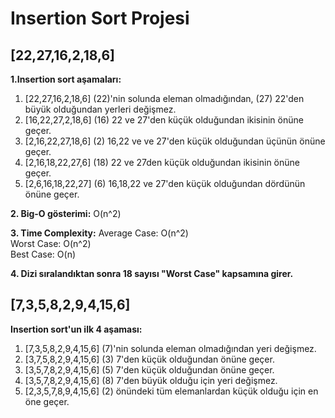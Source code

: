 # Insertion Sort Projesi

## [22,27,16,2,18,6]

**1.Insertion sort aşamaları:**

1. [22,27,16,2,18,6] (22)'nin solunda eleman olmadığından, (27) 22'den büyük olduğundan yerleri değişmez.
2. [16,22,27,2,18,6] (16) 22 ve 27'den küçük olduğundan ikisinin önüne geçer.
3. [2,16,22,27,18,6] (2) 16,22 ve ve 27'den küçük olduğundan üçünün önüne geçer.
4. [2,16,18,22,27,6] (18) 22 ve 27den küçük olduğundan ikisinin önüne geçer.
5. [2,6,16,18,22,27] (6) 16,18,22 ve 27'den küçük olduğundan dördünün önüne geçer.

**2. Big-O gösterimi:** O(n^2)

**3. Time Complexity:**
Average Case: O(n^2)\
Worst Case: O(n^2)\
Best Case: O(n)

**4. Dizi sıralandıktan sonra 18 sayısı "Worst Case" kapsamına girer.**


## [7,3,5,8,2,9,4,15,6]

**Insertion sort'un ilk 4 aşaması:**

1. [7,3,5,8,2,9,4,15,6] (7)'nin solunda eleman olmadığından yeri değişmez.
2. [3,7,5,8,2,9,4,15,6] (3) 7'den küçük olduğundan önüne geçer.
3. [3,5,7,8,2,9,4,15,6] (5) 7'den küçük olduğundan önüne geçer.
4. [3,5,7,8,2,9,4,15,6] (8) 7'den büyük olduğu için yeri değişmez.
5. [2,3,5,7,8,9,4,15,6] (2) önündeki tüm elemanlardan küçük olduğu için en öne geçer.

